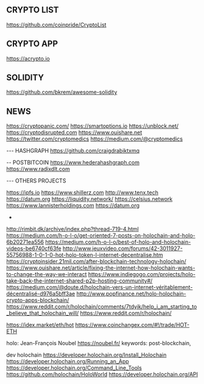 

## CRYPTO LIST
https://github.com/coinpride/CryptoList


## CRYPTO APP
https://acrypto.io


## SOLIDITY
https://github.com/bkrem/awesome-solidity



## NEWS
https://cryptopanic.com/
https://smartoptions.io
https://unblock.net/
https://cryptodisrupted.com
https://www.ouishare.net
https://twitter.com/cryptomedics
https://medium.com/@cryptomedics


--- HASHGRAPH
https://github.com/craigdrabiktxmq

-- POSTBITCOIN
https://www.hederahashgraph.com
https://www.radixdlt.com


--- OTHERS PROJECTS

https://ipfs.io
https://www.shillerz.com
http://www.tenx.tech
https://datum.org
https://liquidity.network/
https://celsius.network
https://www.lannisterholdings.com
https://datum.org

-


http://rimbit.dk/archive/index.php?thread-719-4.html
https://medium.com/h-o-l-o/get-oriented-7-posts-on-holochain-and-holo-6b20271ea556
https://medium.com/h-o-l-o/best-of-holo-and-holochain-videos-be6740cf63fe
http://www.jeuxvideo.com/forums/42-3011927-55756988-1-0-1-0-hot-holo-token-l-internet-decentralise.htm
https://cryptoinsider.21mil.com/after-blockchain-technology-holochain/
https://www.ouishare.net/article/fixing-the-internet-how-holochain-wants-to-change-the-way-we-interact
https://www.indiegogo.com/projects/holo-take-back-the-internet-shared-p2p-hosting-community#/
https://medium.com/@doute.d/holochain-vers-un-internet-véritablement-décentralisé-d976a5bff3ae
http://www.popfinance.net/holo-holochain-crypto-apps-blockchain/
https://www.reddit.com/r/holochain/comments/7tdyik/help_i_am_starting_to_believe_that_holochain_will/
https://www.reddit.com/r/holochain/


https://idex.market/eth/hot
https://www.coinchangex.com/#!/trade/HOT-ETH

holo: Jean-François Noubel https://noubel.fr/
keywords: post-blockchain, 

dev holochain
https://developer.holochain.org/Install_Holochain
https://developer.holochain.org/Running_an_App
https://developer.holochain.org/Command_Line_Tools
https://github.com/holochain/HoloWorld
https://developer.holochain.org/API